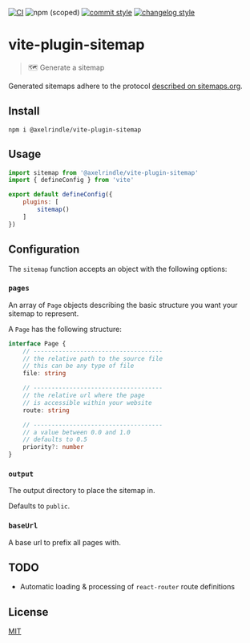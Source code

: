 [![CI](https://github.com/axelrindle/vite-plugin-sitemap/actions/workflows/ci.yml/badge.svg)](https://github.com/axelrindle/vite-plugin-sitemap/actions/workflows/ci.yml)
![npm (scoped)](https://img.shields.io/npm/v/@axelrindle/vite-plugin-sitemap)
[![commit style](https://img.shields.io/badge/Commits-Conventional-fa6673?logo=conventional-commits)](https://www.conventionalcommits.org/en/v1.0.0/)
[![changelog style](https://img.shields.io/badge/Keep%20a-Changelog-e05735?logo=keep-a-changelog)](https://keepachangelog.com/en/1.1.0/)

# vite-plugin-sitemap

> 🗺 Generate a sitemap

Generated sitemaps adhere to the protocol [described on sitemaps.org](https://www.sitemaps.org/protocol.html).

## Install

```
npm i @axelrindle/vite-plugin-sitemap
```

## Usage

```js
import sitemap from '@axelrindle/vite-plugin-sitemap'
import { defineConfig } from 'vite'

export default defineConfig({
    plugins: [
        sitemap()
    ]
})
```

## Configuration

The `sitemap` function accepts an object with the following options:

### `pages`

An array of `Page` objects describing the basic structure you want your
sitemap to represent.

A `Page` has the following structure:

```ts
interface Page {
    // ------------------------------------
    // the relative path to the source file
    // this can be any type of file
    file: string

    // ------------------------------------
    // the relative url where the page
    // is accessible within your website
    route: string

    // ------------------------------------
    // a value between 0.0 and 1.0
    // defaults to 0.5
    priority?: number
}
```

### `output`

The output directory to place the sitemap in.

Defaults to `public`.

### `baseUrl`

A base url to prefix all pages with.

## TODO

- Automatic loading & processing of `react-router` route definitions

## License

[MIT](LICENSE)
